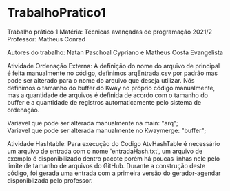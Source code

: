 # TrabalhoPratico1
Trabalho prático 1
Matéria: Técnicas avançadas de programação 2021/2
Professor: Matheus Conrad

Autores do trabalho: Natan Paschoal Cypriano e Matheus Costa Evangelista

Atividade Ordenação Externa:
A definição do nome do arquivo de principal é feita manualmente no código, definimos arqEntrada.csv por padrão mas pode ser alterado para o nome do arquivo que deseja utilizar. Nós definimos o tamanho do buffer do Kway no próprio código manualmente, mas a quantidade de arquivos é definida de acordo com o tamanho do buffer e a quantidade de registros automaticamente pelo sistema de ordenação.

Variavel que pode ser alterada manualmente na main: "arq";<br>
Variavel que pode ser alterada manualmente no Kwaymerge: "buffer";



Atividade Hashtable:
Para execução do Codigo AtvHashTable é necessário um arquivo de entrada com o nome 'entradaHash.txt', um arquivo de exemplo é disponibilizado dentro pacote porém há poucas linhas nele pelo limite de tamanho de arquivos do GitHub. Durante a construção deste código, foi gerada uma entrada com a primeira versão do gerador-agendar disponiblizada pelo professor.

